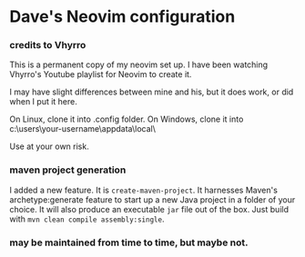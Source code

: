 # Dave's Neovim configuration
### credits to Vhyrro

This is a permanent copy of my neovim set up.  I have been watching Vhyrro's Youtube playlist for Neovim to create it.

I may have slight differences between mine and his, but it does work, or did when I put it here.

On Linux, clone it into .config folder.  On Windows, clone it into c:\users\your-username\appdata\local\

Use at your own risk.

### maven project generation

I added a new feature.  It is `create-maven-project`.  It harnesses Maven's archetype:generate feature to start up a new Java project in a folder of your choice.  It will also produce an executable `jar` file out of the box.  Just build with `mvn clean compile assembly:single`.

### may be maintained from time to time, but maybe not.
